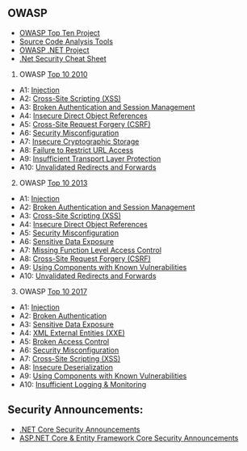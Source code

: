 ## OWASP
- [OWASP Top Ten Project](https://www.owasp.org/index.php/Category:OWASP_Top_Ten_Project)
- [Source Code Analysis Tools](https://www.owasp.org/index.php/Source_Code_Analysis_Tools)
- [OWASP .NET Project](https://www.owasp.org/index.php/Category:OWASP_.NET_Project)
- [.Net Security Cheat Sheet](https://github.com/OWASP/CheatSheetSeries/blob/master/cheatsheets/DotNet_Security_Cheat_Sheet.md)

1. OWASP [Top 10 2010](https://www.owasp.org/index.php/Top_10_2010)

- A1: [Injection](https://www.owasp.org/index.php/Top_10_2010-A1-Injection)
- A2: [Cross-Site Scripting (XSS)](https://www.owasp.org/index.php/Top_10_2010-A2-Cross-Site_Scripting_(XSS))
- A3: [Broken Authentication and Session Management](https://www.owasp.org/index.php/Top_10_2010-A3-Broken_Authentication_and_Session_Management)
- A4: [Insecure Direct Object References](https://www.owasp.org/index.php/Top_10_2010-A4-Insecure_Direct_Object_References)
- A5: [Cross-Site Request Forgery (CSRF)](https://www.owasp.org/index.php/Top_10_2010-A5-Cross-Site_Request_Forgery_(CSRF))
- A6: [Security Misconfiguration](https://www.owasp.org/index.php/Top_10_2010-A6-Security_Misconfiguration)
- A7: [Insecure Cryptographic Storage](https://www.owasp.org/index.php/Top_10_2010-A7-Insecure_Cryptographic_Storage)
- A8: [Failure to Restrict URL Access](https://www.owasp.org/index.php/Top_10_2010-A8-Failure_to_Restrict_URL_Access)
- A9: [Insufficient Transport Layer Protection](https://www.owasp.org/index.php/Top_10_2010-A9-Insufficient_Transport_Layer_Protection)
- A10: [Unvalidated Redirects and Forwards](https://www.owasp.org/index.php/Top_10_2010-A10-Unvalidated_Redirects_and_Forwards)

2. OWASP [Top 10 2013](https://www.owasp.org/index.php/Top_10_2013)

- A1: [Injection](https://www.owasp.org/index.php/Top_10_2013-A1-Injection)
- A2: [Broken Authentication and Session Management](https://www.owasp.org/index.php/Top_10_2013-A2-Broken_Authentication_and_Session_Management)
- A3: [Cross-Site Scripting (XSS)](https://www.owasp.org/index.php/Top_10_2013-A3-Cross-Site_Scripting_(XSS))
- A4: [Insecure Direct Object References](https://www.owasp.org/index.php/Top_10_2013-A4-Insecure_Direct_Object_References)
- A5: [Security Misconfiguration](https://www.owasp.org/index.php/Top_10_2013-A5-Security_Misconfiguration)
- A6: [Sensitive Data Exposure](https://www.owasp.org/index.php/Top_10_2013-A6-Sensitive_Data_Exposure)
- A7: [Missing Function Level Access Control](https://www.owasp.org/index.php/Top_10_2013-A7-Missing_Function_Level_Access_Control)
- A8: [Cross-Site Request Forgery (CSRF)](https://www.owasp.org/index.php/Top_10_2013-A8-Cross-Site_Request_Forgery_(CSRF))
- A9: [Using Components with Known Vulnerabilities](https://www.owasp.org/index.php/Top_10_2013-A9-Using_Components_with_Known_Vulnerabilities)
- A10: [Unvalidated Redirects and Forwards](https://www.owasp.org/index.php/Top_10_2013-A10-Unvalidated_Redirects_and_Forwards)

3. OWASP [Top 10 2017](https://www.owasp.org/index.php/Top_10-2017_Top_10)

- A1: [Injection](https://www.owasp.org/index.php/Top_10-2017_A1-Injection)
- A2: [Broken Authentication](https://www.owasp.org/index.php/Top_10-2017_A2-Broken_Authentication)
- A3: [Sensitive Data Exposure](https://www.owasp.org/index.php/Top_10-2017_A3-Sensitive_Data_Exposure)
- A4: [XML External Entities (XXE)](https://www.owasp.org/index.php/Top_10-2017_A4-XML_External_Entities_(XXE))
- A5: [Broken Access Control](https://www.owasp.org/index.php/Top_10-2017_A5-Broken_Access_Control)
- A6: [Security Misconfiguration](https://www.owasp.org/index.php/Top_10-2017_A6-Security_Misconfiguration)
- A7: [Cross-Site Scripting (XSS)](https://www.owasp.org/index.php/Top_10-2017_A7-Cross-Site_Scripting_(XSS))
- A8: [Insecure Deserialization](https://www.owasp.org/index.php/Top_10-2017_A8-Insecure_Deserialization)
- A9: [Using Components with Known Vulnerabilities](https://www.owasp.org/index.php/Top_10-2017_A9-Using_Components_with_Known_Vulnerabilities)
- A10: [Insufficient Logging & Monitoring](https://www.owasp.org/index.php/Top_10-2017_A10-Insufficient_Logging%26Monitoring)

## Security Announcements:
- [.NET Core Security Announcements](https://github.com/dotnet/announcements/issues?q=is%3Aopen+is%3Aissue+label%3ASecurity) 
- [ASP.NET Core & Entity Framework Core Security Announcements](https://github.com/aspnet/Announcements/issues?q=is%3Aopen+is%3Aissue+label%3ASecurity) 
